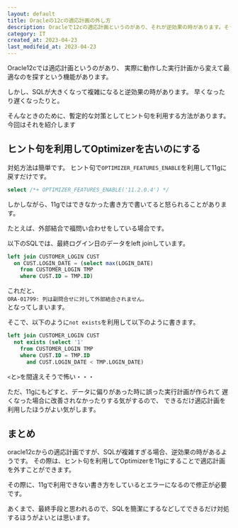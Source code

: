 ```yaml
---
layout: default
title: Oracleの12cの適応計画の外し方
description: Oracleで12cの適応計画というのがあり、それが逆効果の時があります。そうなったときの簡単な対処方法を記載します。
category: IT
created_at: 2023-04-23
last_modifeid_at: 2023-04-23
---
```


Oracle12cでは適応計画というのがあり、
実際に動作した実行計画から変えて最適なのを探すという機能があります。

しかし、SQLが大きくなって複雑になると逆効果の時があります。
早くなったり遅くなったりと。

そんなときのために、暫定的な対策としてヒント句を利用する方法があります。  
今回はそれを紹介します


## ヒント句を利用してOptimizerを古いのにする

対処方法は簡単です。
ヒント句で`OPTIMIZER_FEATURES_ENABLE`を利用して11gに戻すだけです。

```SQL
select /*+ OPTIMIZER_FEATURES_ENABLE('11.2.0.4') */
```

しかしながら、11gではできなかった書き方で書いてると怒られることがあります。

たとえば、外部結合で福問い合わせをしている場合です。

以下のSQLでは、最終ログイン日のデータをleft joinしています。

```SQL
left join CUSTOMER_LOGIN CUST
  on CUST.LOGIN_DATE = (select max(LOGIN_DATE)
    from CUSTOMER_LOGIN TMP
    where CUST.ID = TMP.ID)
```

これだと、  
`ORA-01799: 列は副問合せに対して外部結合されません。`  
となってしまいます。

そこで、以下のように`not exists`を利用して以下のように書きます。

```SQL
left join CUSTOMER_LOGIN CUST
  not exists (select '1'
    from CUSTOMER_LOGIN TMP
    where CUST.ID = TMP.ID
      and CUST.LOGIN_DATE < TMP.LOGIN_DATE)
```

`<`と`>`を間違えそうで怖い・・・

ただ、11gにもどすと、データに偏りがあった時に誤った実行計画が作られて
遅くなった場合に改善されなかったりする気がするので、
できるだけ適応計画を利用したほうがよい気がします。

## まとめ

oracle12cからの適応計画ですが、SQLが複雑すぎる場合、逆効果の時があるようです。
その際は、ヒント句を利用してOptimizerを11gにすることで適応計画を外すことができます。

その際に、11gで利用できない書き方をしているとエラーになるので修正が必要です。

あくまで、最終手段と思われるので、SQLを簡潔にするなどしてできるだけ対処するほうがよいとは思います。